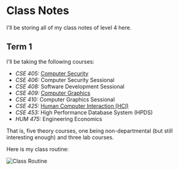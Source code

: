 # Class Notes

I'll be storing all of my class notes of level 4 here.

## Term 1

I'll be taking the following courses:

- _CSE 405:_ [Computer Security](https://bdren.zoom.us/j/64689450739?pwd=SzUwL0o5WEZMVWIyRXY4dzN2RXo2UT09)
- _CSE 406:_ Computer Security Sessional
- _CSE 408:_ Software Development Sessional
- _CSE 409:_ [Computer Graphics](https://bdren.zoom.us/j/62457340769?pwd=K3NKa1BHejBlZHBNUGdLNmF4WjlJZz09)
- _CSE 410:_ Computer Graphics Sessional
- _CSE 425:_ [Human Computer Interaction (HCI)](https://bdren.zoom.us/j/67578331133?pwd=L2M2c2lOeDVBZU9kYUd5RXdqRVBmUT09)
- _CSE 453:_ High Performance Database System (HPDS)
- _HUM 475:_ Engineering Economics

That is, five theory courses, one being non-departmental (but still
interesting enough) and three lab courses.

Here is my class routine:

![Class Routine](https://i.imgur.com/hlXNP0R.png)
